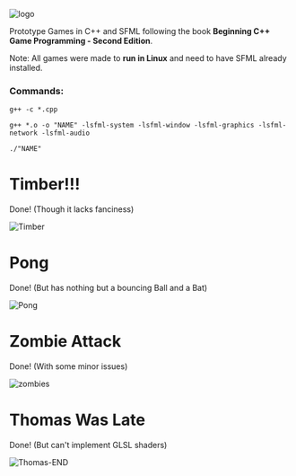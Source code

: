 ![logo](https://user-images.githubusercontent.com/42853022/93912700-75f0b200-fcda-11ea-8583-01787aeed884.png)

Prototype Games in C++ and SFML following the book **Beginning C++ Game Programming - Second Edition**.

Note: All games were made to **run in Linux** and need to have SFML already installed.

<h3>Commands:</h3>

```g++ -c *.cpp```

```g++ *.o -o "NAME" -lsfml-system -lsfml-window -lsfml-graphics -lsfml-network -lsfml-audio```

```./"NAME"```

<h1>Timber!!!</h1>
Done! (Though it lacks fanciness)

![Timber](https://user-images.githubusercontent.com/42853022/93775415-c1329400-fbf8-11ea-9389-cf0a46f626ec.png)

<h1>Pong</h1>
Done! (But has nothing but a bouncing Ball and a Bat)

![Pong](https://user-images.githubusercontent.com/42853022/93911516-df6fc100-fcd8-11ea-97e2-c4b03b95a0c6.png)

<h1>Zombie Attack</h1>
Done! (With some minor issues)

![zombies](https://user-images.githubusercontent.com/42853022/94982684-f8674600-0512-11eb-9795-ae83be9cd4df.png)

<h1>Thomas Was Late</h1>
Done! (But can't implement GLSL shaders)

![Thomas-END](https://user-images.githubusercontent.com/42853022/95640076-6494fd00-0a71-11eb-93cf-58a0f0ca6a00.png)
